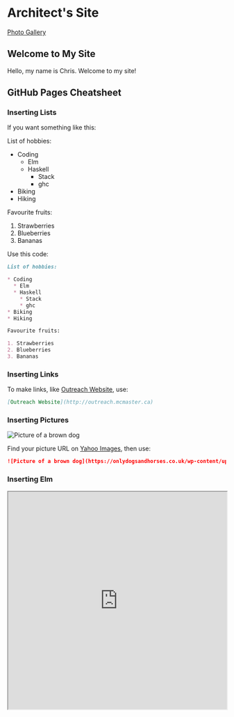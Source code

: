 # Architect's Site

[Photo Gallery](photos)

## Welcome to My Site 

Hello, my name is Chris. Welcome to my site!

## GitHub Pages Cheatsheet

### Inserting Lists

If you want something like this:

List of hobbies:

* Coding
  * Elm
  * Haskell
    * Stack
    * ghc
* Biking
* Hiking

Favourite fruits:

1. Strawberries
2. Blueberries
3. Bananas

Use this code:

```markdown
List of hobbies:

* Coding
  * Elm
  * Haskell
    * Stack
    * ghc
* Biking
* Hiking

Favourite fruits:

1. Strawberries
2. Blueberries
3. Bananas
```

### Inserting Links

To make links, like [Outreach Website](http://outreach.mcmaster.ca),
use:

```markdown
[Outreach Website](http://outreach.mcmaster.ca)
```

### Inserting Pictures

![Picture of a brown dog](https://onlydogsandhorses.co.uk/wp-content/uploads/2017/09/DOGS-16-min.jpg)

Find your picture URL on [Yahoo Images](https://images.yahoo.ca), then use:

```markdown
![Picture of a brown dog](https://onlydogsandhorses.co.uk/wp-content/uploads/2017/09/DOGS-16-min.jpg)
```

### Inserting Elm

<iframe width="100%" height="500px" src="https://macoutreach.rocks/share/17edf72f">

Go on MacOutreach.Rocks and create a new "share", then use the following code, but replace the link with your share link:

```markdown
<iframe width="100%" height="500px" style="border:none;background:white;" src="https://macoutreach.rocks/share/17edf72f">
 ```
